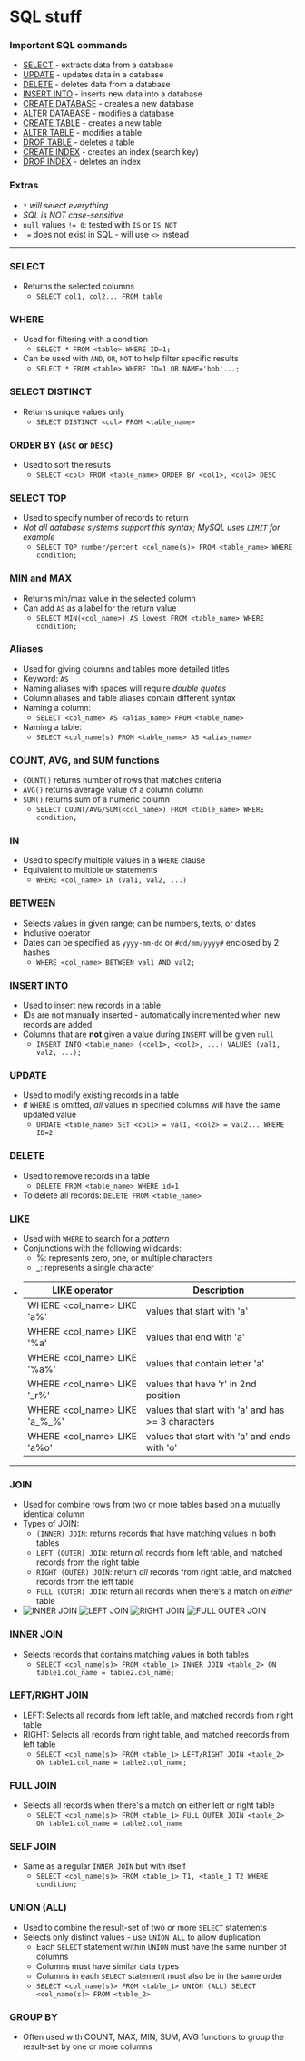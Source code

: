 # SQL stuff

### Important SQL commands
 - [SELECT](###SELECT) - extracts data from a database
 - [UPDATE](###UPDATE) - updates data in a database
 - [DELETE](###DELETE) - deletes data from a database
 - [INSERT INTO](###INSERT&#32;INTO) - inserts new data into a database
 - [CREATE DATABASE](###CREATE&#32;DATABASE) - creates a new database
 - [ALTER DATABASE](ALTER&#32;DATABASE) - modifies a database
 - [CREATE TABLE](CREATE&#32;TABLE) - creates a new table
 - [ALTER TABLE](ALTER&#32;TABLE) - modifies a table
 - [DROP TABLE](DROP&#32;TABLE) - deletes a table
 - [CREATE INDEX](CREATE&#32;INDEX) - creates an index (search key)
 - [DROP INDEX](DROP&#32;INDEX) - deletes an index

### Extras
 - *`*` will select everything*
 - *SQL is NOT case-sensitive*
 - `null` values `!= 0`: tested with `IS` or `IS NOT`
 - `!=` does not exist in SQL - will use `<>` instead
  
---
### SELECT
 - Returns the selected columns
   - `SELECT col1, col2... FROM table`

### WHERE
 - Used for filtering with a condition
   - `SELECT * FROM <table> WHERE ID=1;`
 - Can be used with `AND`, `OR`, `NOT` to help filter specific results
   - `SELECT * FROM <table> WHERE ID=1 OR NAME='bob'...;`

### SELECT DISTINCT
 - Returns unique values only
   - `SELECT DISTINCT <col> FROM <table_name>`

### ORDER BY (`ASC` or `DESC`)
 - Used to sort the results
   - `SELECT <col> FROM <table_name> ORDER BY <col1>, <col2> DESC`

### SELECT TOP
 - Used to specify number of records to return
 - *Not all database systems support this syntax; MySQL uses `LIMIT` for example*
   - `SELECT TOP number/percent <col_name(s)> FROM <table_name> WHERE condition;`

### MIN and MAX
 - Returns min/max value in the selected column
 - Can add `AS` as a label for the return value
   - `SELECT MIN(<col_name>) AS lowest FROM <table_name> WHERE condition;`

### Aliases
 - Used for giving columns and tables more detailed titles
 - Keyword: `AS`
 - Naming aliases with spaces will require *double quotes*
 - Column aliases and table aliases contain different syntax
 - Naming a column:
   - `SELECT <col_name> AS <alias_name> FROM <table_name>`
 - Naming a table:
   - `SELECT <col_name(s) FROM <table_name> AS <alias_name>`

### COUNT, AVG, and SUM functions
 - `COUNT()` returns number of rows that matches criteria
 - `AVG()` returns average value of a column column
 - `SUM()` returns sum of a numeric column
   - `SELECT COUNT/AVG/SUM(<col_name>) FROM <table_name> WHERE condition;`

### IN
 - Used to specify multiple values in a `WHERE` clause
 - Equivalent to multiple `OR` statements
   - `WHERE <col_name> IN (val1, val2, ...)`

### BETWEEN
 - Selects values in given range; can be numbers, texts, or dates
 - Inclusive operator
 - Dates can be specified as `yyyy-mm-dd` or `#dd/mm/yyyy#` enclosed by 2 hashes
   - `WHERE <col_name> BETWEEN val1 AND val2;`

### INSERT INTO
 - Used to insert new records in a table
 - IDs are not manually inserted - automatically incremented when new records are added
 - Columns that are **not** given a value during `INSERT` will be given `null`
   - `INSERT INTO <table_name> (<col1>, <col2>, ...) VALUES (val1, val2, ...);`

### UPDATE
 - Used to modify existing records in a table
 - if `WHERE` is omitted, *all* values in specified columns will have the same updated value
   - `UPDATE <table_name> SET <col1> = val1, <col2> = val2... WHERE ID=2`

### DELETE
 - Used to remove records in a table
   - `DELETE FROM <table_name> WHERE id=1`
 - To delete all records: `DELETE FROM <table_name>`

### LIKE
 - Used with `WHERE` to search for a *pattern*
 - Conjunctions with the following wildcards: 
   - %: represents zero, one, or multiple characters
   - _: represents a single character
 - | LIKE operator                 | Description                                        |
   |-------------------------------|----------------------------------------------------|
   | WHERE <col_name> LIKE 'a%'    | values that start with 'a'                         |
   | WHERE <col_name> LIKE '%a'    | values that end with 'a'                           |
   | WHERE <col_name> LIKE '%a%'   | values that contain letter 'a'                     |
   | WHERE <col_name> LIKE '_r%'   | values that have 'r' in 2nd position               |
   | WHERE <col_name> LIKE 'a_%_%' | values that start with 'a' and has >= 3 characters |
   | WHERE <col_name> LIKE 'a%o'   | values that start with 'a' and ends with 'o'       |


---
### JOIN
 - Used for combine rows from two or more tables based on a mutually identical column
 - Types of JOIN:
   - `(INNER) JOIN`: returns records that have matching values in both tables
   - `LEFT (OUTER) JOIN`: return *all* records from left table, and matched records from the right table
   - `RIGHT (OUTER) JOIN`: return *all* records from right table, and matched records from the left table
   - `FULL (OUTER) JOIN`: return all records when there's a match on *either* table
 - ![INNER JOIN](https://www.w3schools.com/sql/img_innerjoin.gif) ![LEFT JOIN](https://www.w3schools.com/sql/img_leftjoin.gif) ![RIGHT JOIN](https://www.w3schools.com/sql/img_rightjoin.gif) ![FULL OUTER JOIN](https://www.w3schools.com/sql/img_fulljoin.gif)

### INNER JOIN
 - Selects records that contains matching values in both tables
   - `SELECT <col_name(s)> FROM <table_1> INNER JOIN <table_2> ON table1.col_name = table2.col_name;`

### LEFT/RIGHT JOIN
 - LEFT: Selects all records from left table, and matched records from right table
 - RIGHT: Selects all records from right table, and matched reecords from left table
   - `SELECT <col_name(s)> FROM <table_1> LEFT/RIGHT JOIN <table_2> ON table1.col_name = table2.col_name;`

### FULL JOIN
 - Selects all records when there's a match on either left or right table
   - `SELECT <col_name(s)> FROM <table_1> FULL OUTER JOIN <table_2> ON table1.col_name = table2.col_name`

### SELF JOIN
 - Same as a regular `INNER JOIN` but with itself
   - `SELECT <col_name(s)> FROM <table_1> T1, <table_1 T2 WHERE condition;`

### UNION (ALL)
 - Used to combine the result-set of two or more `SELECT` statements
 - Selects only distinct values - use `UNION ALL` to allow duplication
   - Each `SELECT` statement within `UNION` must have the same number of columns
   - Columns must have similar data types
   - Columns in each `SELECT` statement must also be in the same order
   - `SELECT <col_name(s)> FROM <table_1> UNION (ALL) SELECT <col_name(s)> FROM <table_2>`

### GROUP BY
 - Often used with COUNT, MAX, MIN, SUM, AVG functions to group the result-set by one or more columns
